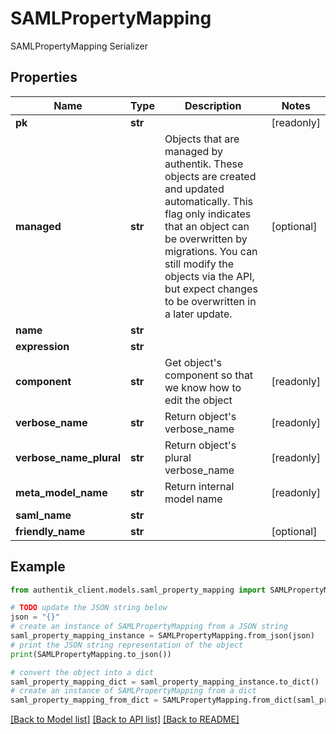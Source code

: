 # SAMLPropertyMapping

SAMLPropertyMapping Serializer

## Properties

Name | Type | Description | Notes
------------ | ------------- | ------------- | -------------
**pk** | **str** |  | [readonly] 
**managed** | **str** | Objects that are managed by authentik. These objects are created and updated automatically. This flag only indicates that an object can be overwritten by migrations. You can still modify the objects via the API, but expect changes to be overwritten in a later update. | [optional] 
**name** | **str** |  | 
**expression** | **str** |  | 
**component** | **str** | Get object&#39;s component so that we know how to edit the object | [readonly] 
**verbose_name** | **str** | Return object&#39;s verbose_name | [readonly] 
**verbose_name_plural** | **str** | Return object&#39;s plural verbose_name | [readonly] 
**meta_model_name** | **str** | Return internal model name | [readonly] 
**saml_name** | **str** |  | 
**friendly_name** | **str** |  | [optional] 

## Example

```python
from authentik_client.models.saml_property_mapping import SAMLPropertyMapping

# TODO update the JSON string below
json = "{}"
# create an instance of SAMLPropertyMapping from a JSON string
saml_property_mapping_instance = SAMLPropertyMapping.from_json(json)
# print the JSON string representation of the object
print(SAMLPropertyMapping.to_json())

# convert the object into a dict
saml_property_mapping_dict = saml_property_mapping_instance.to_dict()
# create an instance of SAMLPropertyMapping from a dict
saml_property_mapping_from_dict = SAMLPropertyMapping.from_dict(saml_property_mapping_dict)
```
[[Back to Model list]](../README.md#documentation-for-models) [[Back to API list]](../README.md#documentation-for-api-endpoints) [[Back to README]](../README.md)


